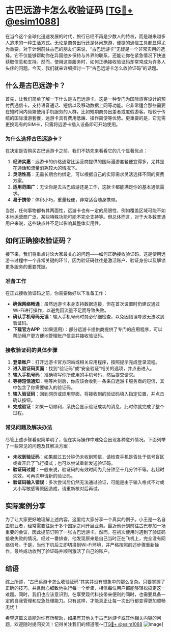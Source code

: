# 古巴远游卡怎么收验证码 [[TG💪+ @esim1088](https://t.me/s/esim1088)]

在当今这个全球化迅速发展的时代，旅行已经不再是少数人的特权，而是越来越多人追求的一种生活方式。无论是商务出行还是休闲旅游，便捷的通信工具都显得尤为重要。对于计划前往古巴的朋友们来说，“古巴远游卡”无疑是一个非常实用的选择。它不仅能够帮助你在异国他乡保持与外界的联系，还能让你在紧急情况下快速获取信息和支持。然而，使用这类服务时，如何正确接收验证码却常常成为许多人头疼的问题。今天，我们就来详细探讨一下“古巴远游卡怎么收验证码”的话题。

## 什么是古巴远游卡？

首先，让我们简单了解一下什么是古巴远游卡。这是一种专门为国际旅客设计的预付费通信卡，支持语音通话、短信以及移动数据上网等功能。它非常适合那些需要在短时间内频繁使用手机服务的人群，比如短期商务出差者或度假游客。相较于传统的国际漫游套餐，远游卡具有费用低廉、操作简便等优势。更重要的是，它无需更换现有的SIM卡，只需将远游卡插入设备即可开始使用。

### 为什么选择古巴远游卡？

在决定是否购买古巴远游卡之前，我们不妨先来看看它的几个显著优点：

1. **经济实惠**：远游卡的价格通常比运营商提供的国际漫游套餐便宜得多，尤其是在通话和流量消耗较大的情况下。
2. **灵活性高**：无需长期合约绑定，可以根据自己的实际需求灵活选择不同的资费方案。
3. **适用范围广**：无论你是去古巴旅游还是工作，这款卡都能满足你的基本通信需求。
4. **易于携带**：体积小巧，重量轻便，非常适合随身携带。

当然，任何事物都有其两面性，远游卡也有一定的局限性，例如覆盖区域可能不如本地运营商广泛，某些特殊功能可能不完全支持等。但总体而言，对于大多数普通用户来说，这些缺点并不足以影响其整体实用性。

## 如何正确接收验证码？

接下来，我们将重点讨论大家最关心的问题——如何正确接收验证码。这是使用远游卡过程中一个非常关键的环节，因为验证码往往是激活账户、验证身份以及解锁更多服务的重要凭据。

### 准备工作

在正式接收验证码之前，你需要做好以下准备工作：

- **确保网络畅通**：虽然远游卡本身支持数据连接，但在首次设置时仍建议通过Wi-Fi进行操作，以避免因流量不足而导致失败。
- **确认手机号码无误**：输入手机号码时务必仔细检查，以免因错误导致无法收到验证码。
- **下载官方APP**（如果适用）：部分远游卡提供商提供了专门的应用程序，可以帮助用户更方便地管理账户信息并接收验证码。

### 接收验证码的具体步骤

1. **登录账户**：打开远游卡官方网站或相关应用程序，按照提示完成登录流程。
2. **进入验证码页面**：找到“验证码”或“安全验证”相关的选项，并点击进入。
3. **输入手机号码**：准确填写你所使用的手机号码，然后提交请求。
4. **等待短信通知**：稍等片刻后，你应该会收到一条来自远游卡服务商的短信，其中包含了你需要输入的验证码。
5. **输入验证码**：回到网页或应用界面，将接收到的验证码填入指定位置，并点击确认按钮。
6. **完成验证**：如果一切顺利，系统会显示验证成功的消息，此时你就完成了整个过程。

### 常见问题及解决办法

尽管上述步骤看似简单明了，但在实际操作中难免会出现各种意外情况。下面列举了一些常见的问题及其解决方案：

- **未收到验证码**：如果超过五分钟仍未收到短信，请检查手机是否处于信号盲区或者开启了飞行模式；也可以尝试重新发送验证码。
- **验证码过期**：一般来说，验证码的有效时间为几分钟至十几分钟不等。若超时失效，可再次申请新的验证码。
- **验证码输入错误**：多次尝试后仍然无法通过验证，可能是由于输入格式不对或大小写敏感等原因造成，请重新核对后再试。

## 实际案例分享

为了让大家更好地理解上述内容，这里给大家分享一个真实的例子。小王是一名自由职业者，经常需要往返于多个国家之间开展业务。最近他计划前往古巴参加一场重要的会议，因此提前订购了一张古巴远游卡。然而，在初次使用时遇到了验证码接收失败的情况。经过一番排查，他发现原来是自己当时正在飞机上，完全没有网络信号。于是，当他下机后立即切换到Wi-Fi环境，并严格按照前述步骤重新操作，最终成功收到了验证码并顺利激活了自己的账户。

## 结语

综上所述，“古巴远游卡怎么收验证码”其实并没有想象中的那么复杂。只要掌握了正确的技巧，并且耐心细致地执行每一个步骤，相信每位用户都能够轻松搞定这一难题。同时，我们也应该意识到，在享受现代科技带来便利的同时，也需要具备一定的自我管理和应急处理能力。只有这样，才能真正让每一次出行都变得更加顺畅无忧！

希望这篇文章能对你有所帮助，如果有其他关于古巴远游卡或其他相关内容的问题，欢迎随时提问交流！记得关注我们的频道哦～[[TG💪+ @esim1088](https://t.me/s/esim1088) ![Image](https://i.postimg.cc/4NQfJmqS/Snipaste-2025-05-13-00-14-12.png)]